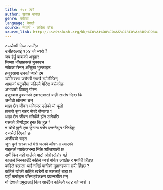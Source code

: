 ```yaml
---
title: १०४ ज्वरो
author: सुवास खनाल
genre: कविता
language: नेपाली
source: नेपाली - कविता कोश
source_link: http://kavitakosh.org/kk/%E0%A4%B8%E0%A5%81%E0%A4%B5%E0%A4%BE%E0%A4%B8_%E0%A4%96%E0%A4%A8%E0%A4%BE%E0%A4%B2
---
```


र उसैगरी किन आउँदैन  
उनीहरूलाई १०४ को ज्वरो ?  
जब हेर्छु बाबाको अनुहार  
चिम्सा आँखाहरूले लुकाउन  
सकेका छैनन् आँसुका भुल्काहरू  
हजुरआमा उनको प्यारो दम  
खोकिलामा उसैगरी च्याप्दै बसेकीछिन्  
आमाको पटुकीमा जहिल्यै बेरिएर बसेकोछ  
अभावको विषालु गोमन  
हजुरबाबा हुक्काको ट्वारट्वारले कहीँ सन्तोष दिन्छ कि  
अनौठो खोजमा छन्  
थाहा छैन जीवन भत्किएर उडेको यो धूलो  
हावाले कुन सहर बोक्दै लैजान्छ ?  
थाहा छैन जीवन मक्किँदै र्झन लागेपछि  
यसको जीर्णोद्धार हुन्छ कि हुन्न ?  
म छोरो कुनै एक कुनामा बसेर हस्तमैथुन गरिरहेछु  
र यसैले दिएको छ  
अजीवको राहत  
जुन कुनै सरकारले मेरो घरको आँगनमा ल्याएको  
राहतको प्याकेजभन्दा निकै शक्तिशाली छ  
सधैँ किन यही गाउँको बाटो ओहोरदोहोर गर्छ  
कालले जिस्काउँदै कहिले ज्वरो बोकेर ल्याउँछ र फ्याँकी हिँड्छ  
कहिले पखाला थाहै नदिई पानीको मुहानहरूमा छरी हिँड्छ ?  
कहिले खोकी कहिले खडेरी वा उसलाई थाहा छ  
यहाँ मान्छेहरू बाँच्न हरेकक्षण प्रयत्नशील छन्  
यो देशको प्रमुखलाई किन आउँदैन कहिल्यै १०४ को ज्वरो ।
